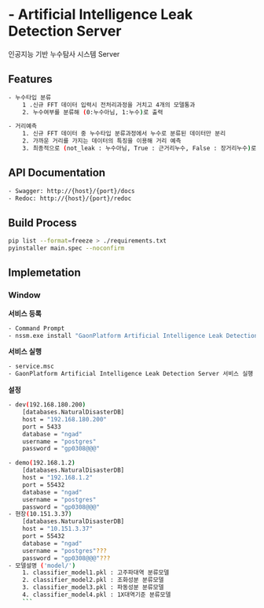 # - Artificial Intelligence Leak Detection Server
인공지능 기반 누수탐사 시스템 Server

## Features
```bash
- 누수타입 분류
    1 .신규 FFT 데이터 입력시 전처리과정을 거치고 4개의 모델통과
    2. 누수여부를 분류해 (0:누수아님, 1:누수)로 출력

- 거리예측
    1. 신규 FFT 데이터 중 누수타입 분류과정에서 누수로 분류된 데이터만 분리
    2. 가까운 거리를 가지는 데이터의 특징을 이용해 거리 예측
    3. 최종적으로 (not_leak : 누수아님, True : 근거리누수, False : 장거리누수)로 출력
```

## API Documentation
```bash
- Swagger: http://{host}/{port}/docs
- Redoc: http://{host}/{port}/redoc
```
## Build Process
```bash
pip list --format=freeze > ./requirements.txt
pyinstaller main.spec --noconfirm
```


## Implemetation
### Window
**서비스 등록**
```bash
- Command Prompt
- nssm.exe install "GaonPlatform Artificial Intelligence Leak Detection Server"
```

**서비스 실행**
```bash
- service.msc
- GaonPlatform Artificial Intelligence Leak Detection Server 서비스 실행 / 중지
```

**설정**
```bash
- dev(192.168.180.200)
    [databases.NaturalDisasterDB]
    host = "192.168.180.200"
    port = 5433
    database = "ngad"
    username = "postgres"
    password = "gp0308@@@"

- demo(192.168.1.2)
    [databases.NaturalDisasterDB]
    host = "192.168.1.2"
    port = 55432
    database = "ngad"
    username = "postgres"
    password = "gp0308@@@"
- 현장(10.151.3.37)
    [databases.NaturalDisasterDB]
    host = "10.151.3.37"
    port = 55432
    database = "ngad"
    username = "postgres"???
    password = "gp0308@@@"???
- 모델설명 ('model/')
    1. classifier_model1.pkl : 고주파대역 분류모델
    2. classifier_model2.pkl : 조화성분 분류모델 
    3. classifier_model3.pkl : 파동성분 분류모델 
    4. classifier_model4.pkl : 1X대역기준 분류모델
    ```